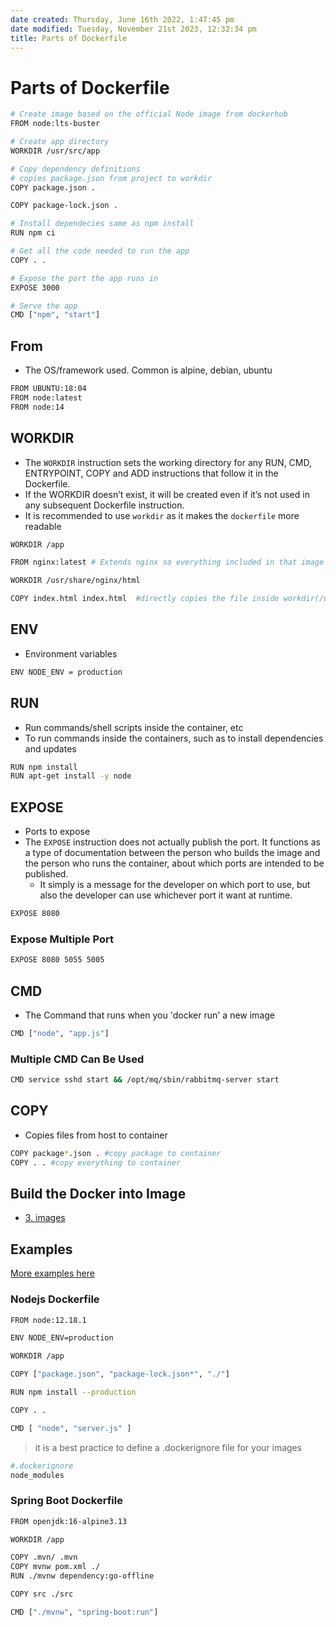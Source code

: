 ```yaml
---
date created: Thursday, June 16th 2022, 1:47:45 pm
date modified: Tuesday, November 21st 2023, 12:32:34 pm
title: Parts of Dockerfile
---
```


# Parts of Dockerfile

```bash
# Create image based on the official Node image from dockerhub
FROM node:lts-buster

# Create app directory
WORKDIR /usr/src/app

# Copy dependency definitions
# copies package.json from project to workdir
COPY package.json .

COPY package-lock.json .

# Install dependecies same as npm install
RUN npm ci

# Get all the code needed to run the app
COPY . .

# Expose the port the app runs in
EXPOSE 3000

# Serve the app
CMD ["npm", "start"]
```

## From

- The OS/framework used. Common is alpine, debian, ubuntu

```bash 
FROM UBUNTU:18:04
FROM node:latest
FROM node:14
```

## WORKDIR

- The `WORKDIR` instruction sets the working directory for any RUN, CMD, ENTRYPOINT, COPY and ADD instructions that follow it in the Dockerfile.
- If the WORKDIR doesn’t exist, it will be created even if it’s not used in any subsequent Dockerfile instruction.
- It is recommended to use `workdir` as it makes the `dockerfile` more readable

```bash
WORKDIR /app
```

```bash
FROM nginx:latest # Extends nginx so everything included in that image is included here

WORKDIR /usr/share/nginx/html

COPY index.html index.html  #directly copies the file inside workdir(/usr/share/nginx/html)
```

## ENV

- Environment variables

```bash
ENV NODE_ENV = production
```

## RUN

- Run commands/shell scripts inside the container, etc
- To run commands inside the containers, such as to install dependencies and updates

```bash
RUN npm install
RUN apt-get install -y node
```

## EXPOSE

- Ports to expose
- The `EXPOSE` instruction does not actually publish the port. It functions as a type of documentation between the person who builds the image and the person who runs the container, about which ports are intended to be published.
	- It simply is a message for the developer on which port to use, but also the developer can use whichever port it want at runtime.

```bash
EXPOSE 8080
```

### Expose Multiple Port

```bash
EXPOSE 8080 5055 5005
```

## CMD

- The Command that runs when you 'docker run' a new image

```bash
CMD ["node", "app.js"]
```

### Multiple CMD Can Be Used

```bash
CMD service sshd start && /opt/mq/sbin/rabbitmq-server start
```

## COPY

- Copies files from host to container

```bash
COPY package*.json . #copy package to container
COPY . . #copy everything to container
```

## Build the Docker into Image

- [3. images](Containerization/Docker/3.%20images.md)

## Examples

[More examples here](https://github.com/docker/awesome-compose)

### Nodejs Dockerfile

```bash
FROM node:12.18.1

ENV NODE_ENV=production

WORKDIR /app

COPY ["package.json", "package-lock.json*", "./"]

RUN npm install --production

COPY . .

CMD [ "node", "server.js" ]
```

> it is a best practice to define a .dockerignore file for your images

```bash
#.dockerignore
node_modules
```

### Spring Boot Dockerfile

```bash
FROM openjdk:16-alpine3.13

WORKDIR /app

COPY .mvn/ .mvn
COPY mvnw pom.xml ./
RUN ./mvnw dependency:go-offline

COPY src ./src

CMD ["./mvnw", "spring-boot:run"]
```
